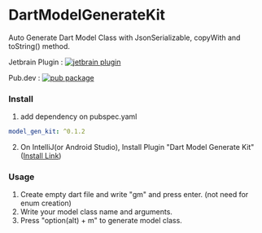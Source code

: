 # DartModelGenerateKit
Auto Generate Dart Model Class with JsonSerializable, copyWith and toString() method.

Jetbrain Plugin : 
[![jetbrain plugin](https://img.shields.io/jetbrains/plugin/d/22714-dartmodelgeneratekit.svg)](https://plugins.jetbrains.com/plugin/22714-dartmodelgeneratekit)

Pub.dev :
[![pub package](https://img.shields.io/pub/v/model_gen_kit.svg?color=4285F4)](https://pub.dev/packages/model_gen_kit)

### Install
1. add dependency on pubspec.yaml

```yaml
model_gen_kit: ^0.1.2
```

2.  On IntelliJ(or Android Studio), Install Plugin "Dart Model Generate Kit" ([Install Link](https://plugins.jetbrains.com/plugin/22714-dartmodelgeneratekit))

### Usage
1. Create empty dart file and write "gm" and press enter. (not need for enum creation)
2. Write your model class name and arguments.
3. Press "option(alt) + m" to generate model class.
